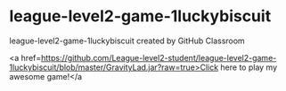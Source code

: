 # league-level2-game-1luckybiscuit
league-level2-game-1luckybiscuit created by GitHub Classroom

<a href=https://github.com/League-level2-student/league-level2-game-1luckybiscuit/blob/master/GravityLad.jar?raw=true>Click here to play my awesome game!</a
